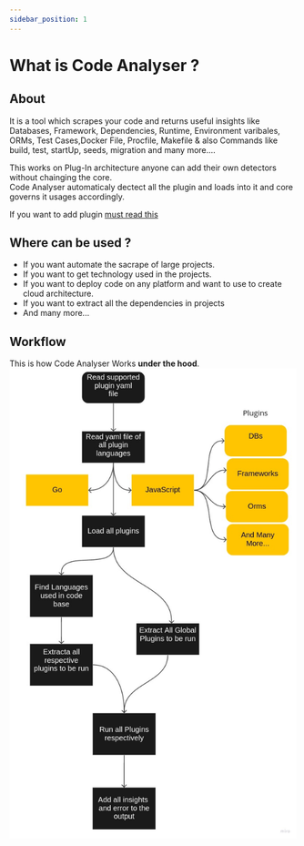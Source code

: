 ```yaml
---
sidebar_position: 1
---
```


# What is Code Analyser ?

## About
It is a tool which scrapes your code and returns useful insights like Databases, Framework, Dependencies, Runtime, Environment varibales, ORMs, Test Cases,Docker File, Procfile, Makefile & also Commands like build, test, startUp, seeds, migration and many more....

This works on Plug-In architecture anyone can add their own detectors without chainging the core.   
Code Analyser automaticaly dectect all the plugin and loads into it and core governs it usages accordingly.

If you want to add plugin [must read this](/docs/call-for-ontributions/add-plugin)


## Where can be used ?
- If you want automate the sacrape of large projects.
- If you want to get technology used in the projects.
- If you want to deploy code on any platform and want to use to create cloud architecture.
- If you want to extract all the dependencies in projects 
- And many more...  

## Workflow

This is how Code Analyser Works **under the hood**.
![Workflow](/img/CAA.jpg)

